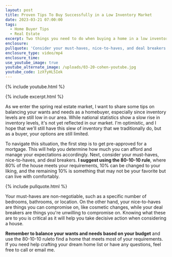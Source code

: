 ```yaml
---
layout: post
title: Proven Tips To Buy Successfully in a Low Inventory Market
date: 2023-03-21 07:00:00
tags:
  - Home Buyer Tips
  - Real Estate
excerpt: Two things you need to do when buying a home in a low inventory market.
enclosure:
pullquote: 'Consider your must-haves, nice-to-haves, and deal breakers. '
enclosure_type: video/mp4
enclosure_time:
use_youtube_image: true
youtube_alternate_image: /uploads/03-20-cohen-youtube.jpg
youtube_code: 1zXfyHL5Iek
---
```

{% include youtube.html %}

{% include excerpt.html %}

As we enter the spring real estate market, I want to share some tips on balancing your wants and needs as a homebuyer, especially since inventory levels are still low in our area. While national statistics show a slow rise in inventory levels, it's not yet reflected in our market. I'm optimistic, and I hope that we'll still have this slew of inventory that we traditionally do, but as a buyer, your options are still limited.&nbsp;

To navigate this situation, the first step is to get pre-approved for a mortgage. This will help you determine how much you can afford and manage your expectations accordingly. Next, consider your must-haves, nice-to-haves, and deal breakers. **I suggest using the 80-10-10 rule**, where 80% of the house meets your requirements, 10% can be changed to your liking, and the remaining 10% is something that may not be your favorite but can live with comfortably.&nbsp;

{% include pullquote.html %}

Your must-haves are non-negotiable, such as a specific number of bedrooms, bathrooms, or location. On the other hand, your nice-to-haves are things you can compromise on, like cosmetic changes, while your deal breakers are things you're unwilling to compromise on. Knowing what these are to you is critical as it will help you take decisive action when considering a house.&nbsp;

**Remember to balance your wants and needs based on your budget** and use the 80-10-10 ruleto find a home that meets most of your requirements. If you need help crafting your dream home list or have any questions, feel free to call or email me.&nbsp;